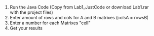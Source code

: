 1) Run the Java Code (Copy from Lab1_JustCode or download Lab1.rar with the project files)
2) Enter amount of rows and cols for A and B matrixes (colsA = rowsB)
3) Enter a number for each Matrixes "cell"
4) Get your results
